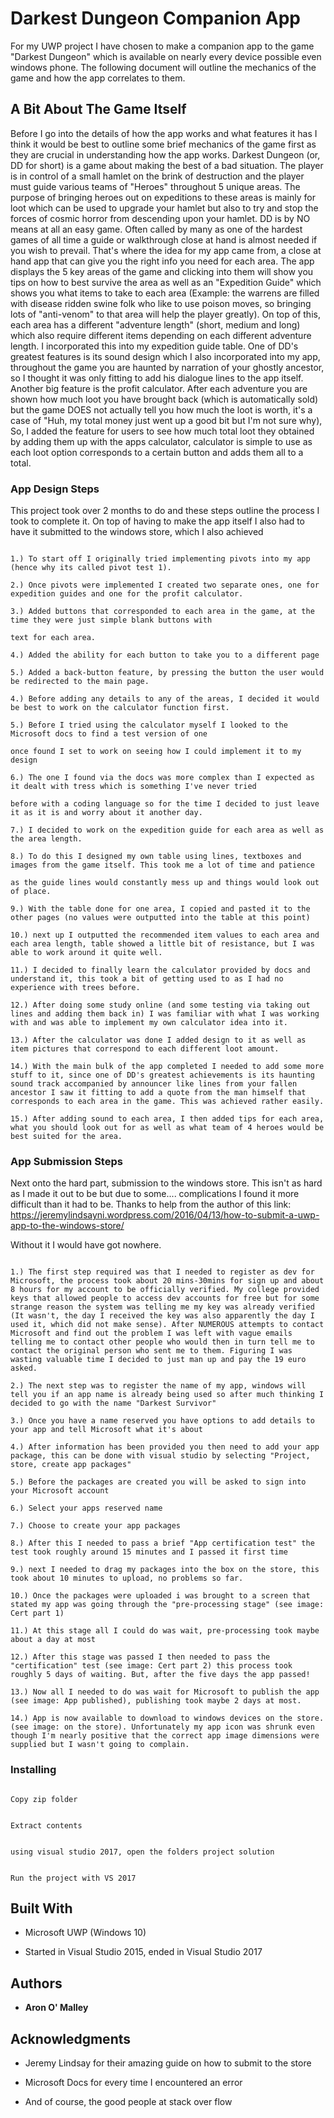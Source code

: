 # Darkest Dungeon Companion App  

For my UWP project I have chosen to make a companion app to the game "Darkest Dungeon" which is available on nearly every device possible even windows phone. The following document will outline the mechanics of the game and how the app correlates to them.  

## A Bit About The Game Itself 

Before I go into the details of how the app works and what features it has I think it would be best to outline some brief mechanics of the game first as they are crucial in understanding how the app works. Darkest Dungeon (or, DD for short) is a game about making the best of a bad situation. The player is in control of a small hamlet on the brink of destruction and the player must guide various teams of "Heroes" throughout 5 unique areas. The purpose of bringing heroes out on expeditions to these areas is mainly for loot which can be used to upgrade your hamlet but also to try and stop the forces of cosmic horror from descending upon your hamlet. DD is by NO means at all an easy game. Often called by many as one of the hardest games of all time a guide or walkthrough close at hand is almost needed if you wish to prevail. That's where the idea for my app came from, a close at hand app that can give you the right info you need for each area. The app displays the 5 key areas of the game and clicking into them will show you tips on how to best survive the area as well as an "Expedition Guide" which shows you what items to take to each area (Example: the warrens are filled with disease ridden swine folk who like to use poison moves, so bringing lots of "anti-venom" to that area will help the player greatly). On top of this, each area has a different "adventure length" (short, medium and long) which also require different items depending on each different adventure length. I incorporated this into my expedition guide table. One of DD's greatest features is its sound design which I also incorporated into my app, throughout the game you are haunted by narration of your ghostly ancestor, so I thought it was only fitting to add his dialogue lines to the app itself. Another big feature is the profit calculator. After each adventure you are shown how much loot you have brought back (which is automatically sold) but the game DOES not actually tell you how much the loot is worth, it's a case of "Huh, my total money just went up a good bit but I'm not sure why), So, I added the feature for users to see how much total loot they obtained by adding them up with the apps calculator, calculator is simple to use as each loot option corresponds to a certain button and adds them all to a total.   

### App Design Steps 

This project took over 2 months to do and these steps outline the process I took to complete it. On top of having to make the app itself I also had to have it submitted to the windows store, which I also achieved  

``` 

1.) To start off I originally tried implementing pivots into my app (hence why its called pivot test 1). 

2.) Once pivots were implemented I created two separate ones, one for expedition guides and one for the profit calculator.  

3.) Added buttons that corresponded to each area in the game, at the time they were just simple blank buttons with  

text for each area. 

4.) Added the ability for each button to take you to a different page  

5.) Added a back-button feature, by pressing the button the user would be redirected to the main page.  

4.) Before adding any details to any of the areas, I decided it would be best to work on the calculator function first. 

5.) Before I tried using the calculator myself I looked to the Microsoft docs to find a test version of one 

once found I set to work on seeing how I could implement it to my design  

6.) The one I found via the docs was more complex than I expected as it dealt with tress which is something I've never tried  

before with a coding language so for the time I decided to just leave it as it is and worry about it another day.  

7.) I decided to work on the expedition guide for each area as well as the area length.  

8.) To do this I designed my own table using lines, textboxes and images from the game itself. This took me a lot of time and patience 

as the guide lines would constantly mess up and things would look out of place.  

9.) With the table done for one area, I copied and pasted it to the other pages (no values were outputted into the table at this point) 

10.) next up I outputted the recommended item values to each area and each area length, table showed a little bit of resistance, but I was able to work around it quite well.  

11.) I decided to finally learn the calculator provided by docs and understand it, this took a bit of getting used to as I had no experience with trees before.  

12.) After doing some study online (and some testing via taking out lines and adding them back in) I was familiar with what I was working with and was able to implement my own calculator idea into it.  

13.) After the calculator was done I added design to it as well as item pictures that correspond to each different loot amount.  

14.) With the main bulk of the app completed I needed to add some more stuff to it, since one of DD's greatest achievements is its haunting sound track accompanied by announcer like lines from your fallen ancestor I saw it fitting to add a quote from the man himself that corresponds to each area in the game. This was achieved rather easily.  

15.) After adding sound to each area, I then added tips for each area, what you should look out for as well as what team of 4 heroes would be best suited for the area.  

``` 

### App Submission Steps 

Next onto the hard part, submission to the windows store. This isn't as hard as I made it out to be but due to some.... complications I found it more difficult than it had to be. Thanks to help from the author of this link: https://jeremylindsayni.wordpress.com/2016/04/13/how-to-submit-a-uwp-app-to-the-windows-store/ 

Without it I would have got nowhere.  

``` 

1.) The first step required was that I needed to register as dev for Microsoft, the process took about 20 mins-30mins for sign up and about 8 hours for my account to be officially verified. My college provided keys that allowed people to access dev accounts for free but for some strange reason the system was telling me my key was already verified (It wasn't, the day I received the key was also apparently the day I used it, which did not make sense). After NUMEROUS attempts to contact Microsoft and find out the problem I was left with vague emails telling me to contact other people who would then in turn tell me to contact the original person who sent me to them. Figuring I was wasting valuable time I decided to just man up and pay the 19 euro asked.  

2.) The next step was to register the name of my app, windows will tell you if an app name is already being used so after much thinking I decided to go with the name "Darkest Survivor" 

3.) Once you have a name reserved you have options to add details to your app and tell Microsoft what it's about 

4.) After information has been provided you then need to add your app package, this can be done with visual studio by selecting "Project, store, create app packages" 

5.) Before the packages are created you will be asked to sign into your Microsoft account  

6.) Select your apps reserved name 

7.) Choose to create your app packages 

8.) After this I needed to pass a brief "App certification test" the test took roughly around 15 minutes and I passed it first time  

9.) next I needed to drag my packages into the box on the store, this took about 10 minutes to upload, no problems so far.  

10.) Once the packages were uploaded i was brought to a screen that stated my app was going through the "pre-processing stage" (see image: Cert part 1) 

11.) At this stage all I could do was wait, pre-processing took maybe about a day at most  

12.) After this stage was passed I then needed to pass the "certification" test (see image: Cert part 2) this process took roughly 5 days of waiting. But, after the five days the app passed!  

13.) Now all I needed to do was wait for Microsoft to publish the app (see image: App published), publishing took maybe 2 days at most.  

14.) App is now available to download to windows devices on the store. (see image: on the store). Unfortunately my app icon was shrunk even though I'm nearly positive that the correct app image dimensions were supplied but I wasn't going to complain.  

``` 

### Installing 

``` 

Copy zip folder 

``` 

``` 

Extract contents  

``` 

``` 

using visual studio 2017, open the folders project solution   

``` 

``` 

Run the project with VS 2017  

``` 

## Built With 

* Microsoft UWP (Windows 10)  

* Started in Visual Studio 2015, ended in Visual Studio 2017 

## Authors 

* **Aron O' Malley**  

## Acknowledgments 

* Jeremy Lindsay for their amazing guide on how to submit to the store 

* Microsoft Docs for every time I encountered an error  

* And of course, the good people at stack over flow
